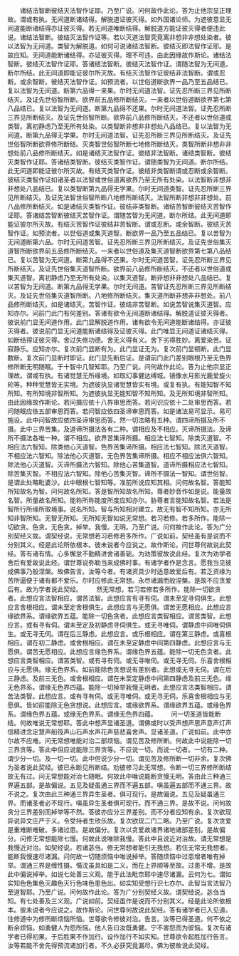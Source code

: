 <!-- { "loadSidebar": true } -->
　　诸结法智断彼结灭法智作证耶。乃至广说。问何故作此论。答为止他宗显正理故。谓或有执。无间道断诸结得。解脱道证彼灭得。如外国诸论师。为遮彼意显无间道能断诸结得亦证彼灭得。若无间道唯断结得。解脱道方能证彼灭得者便违此说。诸结法智断。彼结灭法智作证等。若以灭道法智究竟离非想非非想处染者。彼以法智为无间道。类智为解脱道。如何可说诸结法智断。彼结灭即法智作证耶。是故应知。无间道能断诸结得。亦证彼灭得。理不可违。由此因缘故作斯论。诸结法智断。彼结灭法智作证耶。答诸结法智断。彼结灭法智作证。谓随法智为无间道。断尔所结。此无间道即能证彼尔所灭故。有结灭法智作证彼结非法智断。谓或忍断。或余智断。彼结灭法智作证。如预流者。以世俗道断欲界一品乃至五品结已。复以法智为无间道。断第六品得一来果。尔时无间道法智。证先忍所断三界见所断结灭。及证先世俗智所断。欲界前五品修所断结灭。一来者以世俗道断欲界第七第八品结已。复以法智为无间道。断第九品得不还果。尔时无间道法智。证先忍所断三界见所断结灭。及证先世俗智所断。欲界前八品修所断结灭。不还者以世俗道或类智。离初静虑乃至无所有处染。以类智断非想非非想处八品结已。复以法智为无间道。断第九品得无学果。尔时无间道法智。证先忍所断三界见所断结灭。及证先世俗智所断欲界修所断结。灭类智世俗智所断七地修所断结灭。类智所断非想非非想处前八品修所断结灭。如是诸结灭法智作证。彼结非法智断。诸结类智断。彼结灭类智作证耶。答诸结类智断。彼结灭类智作证。谓随类智为无间道。断尔所结。此无间道即能证彼尔所灭故。有结灭类智作证。彼结非类智断谓或忍断或余智断。彼结灭类智作证如诸圣者以法智或世俗道离欲界乃至无所有处染。以法智断非想非非想处八品结已。复以类智断第九品得无学果。尔时无间道类智。证先忍所断三界见所断结灭。及证先法智世俗智所断八地修所断结灭。法智所断非想非非想处。前八品修所断结灭。如是诸结灭类智作证。彼结非类智断。诸结苦智断彼结灭苦智作证耶。答诸结苦智断彼结灭苦智作证。谓随苦智为无间道。断尔所结。此无间道即能证彼尔所灭故。有结灭苦智作证彼结非苦智断。谓或忍断。或余智断。彼结灭苦智作证。如预流者。以世俗道或集灭道智。断欲界一品乃至五品结已。复以苦智为无间道断第六品。尔时无间道苦智。证先忍所断三界见所断结灭。及证先世俗集灭道智所断欲界前五品修所断结灭。一来者以世俗道及集灭道智断欲界第七第八品结已。复以苦智为无间道。断第九品得不还果。尔时无间道苦智。证先忍所断三界见所断结灭。及证先世俗集灭道智所断。欲界前八品修所断结灭。不还者以世俗道或集灭道智。离初静虑乃至无所有处染。以集灭道智。断非想非非想处八品结已。复以苦智为无间道。断第九品得无学果。尔时无间道。苦智证先忍所断三界见所断结灭。及证先世俗集灭道智所断。八地修所断结灭。集灭道所断非想非非想处。前八品修所断结灭。如是诸结灭。苦智作证。彼结非苦智断。如说苦智说集灭道智。应知亦尔。问前门此门有何差别。答诸有欲令无间道断诸结得。解脱道证彼灭得者。彼说前门显无间道作用。此门显解脱道作用。诸有欲令无间道能断诸结得。亦证彼灭得者。彼说前门显无间道能断诸结得及证彼灭得。此门唯显无间道证诸结灭得。如断结得证彼灭得。舍过失修功德。舍无义得有义。舍下劣得胜妙。离爱染苦。证寂静乐。应知亦尔。复次前门显断有为。此门显证无为。复次前门显顿断。此门显数断。复次前门显断时即证。此门显先断后证。是谓前门此门差别眼根乃至无色界修所断无明随眠。于十智中几智知耶。乃至广说。问何故作此论。答为止他宗显正理故。谓或有执。有诸觉慧无所缘境。如取幻事健达缚城。镜像水月影光鹿爱旋火轮等。种种觉慧皆无实境。为遮彼执显诸觉慧皆实有境。或复有执。有能知智不知所知。有所知境非智所知。为遮彼执显无能知智不知所知。及无所知境非智所知。由此因缘故作斯论。若问摄应依十八界审思而答。若问识应依十二处审思而答。若问随眠应依五部审思而答。若问智应依四圣谛审思而答。如是诸法易可显示。易可施设。此中问智故应依四圣谛审思而答。然一切法略有五种。谓四谛所摄及所不摄。此中三界苦集。及道谛所摄法各有二种。谓相应及不相应。灭谛所摄法。及谛所不摄法各唯一种。谓不相应。欲界苦集谛所摄。相应法七智知。除类灭道智。不相应法六智知。除类他心灭道智。色界苦集谛所摄。相应法七智知。除法灭道智。不相应法六智知。除法他心灭道智。无色界苦集谛所摄。相应不相应法俱六智知。除法他心灭道智。灭谛所摄法六智知。除他心苦集道智。道谛所摄相应法七智知。除苦集灭智。不相应法六智知。除他心苦集灭智。谛所不摄法一智知。谓世俗智。是谓此处略毗婆沙。此中眼根七智知等。准前所说应知其相。问何故名智。答能知所知故名为智。问何故名所知。答是智所知故名所知。尊者妙音作如是说。能量故名智。所量故名所知。能称所称能度所度应知亦尔。胁尊者言能知故名智。若法是智所行所缘所取境事。说名所知。智与所知相对建立。故无有智不知所知。亦无所知非智所知。无智无所知。无所知无智如说无常想。若习若修。若多所作。能除一切欲贪。色贪。无色贪。掉举。我慢。无明。乃至广说。问何故作此论。答为广分别契经义故。谓契经说。无常想若习若修若多所作。广说如前。契经虽有是说而不分别其义。经是此论所依根本。彼未说者今应说之。故作斯论。问世尊何故说此契经。答有诸有情。心多懈怠不勤精进舍诸善轭。为劝策彼故说此经。复次为劝学者舍后有爱故说此经。谓世尊说弥勒当来成佛时事。有诸学者作是念言。愿我当见彼成佛事乃般涅槃。故佛告言。汝等今者。有诸资具少时适意故爱后有。若乏资缘为苦所逼便于诸有都不爱乐。尔时应修此无常想。永尽诸漏而般涅槃。是故不应贪爱后有。故为学者说此契经。
　　然无常想。若习若修若多所作。能除一切欲贪者。此想应言法智相应。谓苦法智。此想应言有寻有伺。谓未至定寻伺俱生。此想应言舍根相应。谓未至定舍根俱生。此想应言与无愿俱。谓苦无愿相应。此想应言缘欲界系。谓缘欲界五蕴。能除一切色贪者。此想应言类智相应。谓苦类智。此想应言。或有寻有伺。谓未至定及初静虑寻伺俱生。或无寻唯伺。谓静虑中间唯伺俱生。或无寻无伺。谓在后三静虑。此想应言。或乐根相应。谓在第三静虑。或喜根相应。谓在初二静虑。或舍根相应。谓在未至定静虑中间第四静虑。此想应言与无愿俱。谓苦无愿相应。此想应言缘色界系。谓缘色界五蕴。能除一切无色贪者。此想应言类智相应。谓苦类智。或有寻有伺。或无寻唯伺。或无寻无伺。乐喜舍根相应与无愿俱。缘无色界系。如前能除色贪想说有差别者。此想或无寻无伺。谓在后三静虑。及前三无色。或舍根相应。谓在未至定静虑中间第四静虑及前三无色。缘无色界系。谓缘无色界四蕴。能除一切掉举我慢无明者。此想应言法类智相应。谓苦法类智。此想应言。或有寻有伺。或无寻唯伺。或无寻无伺。乐喜舍根相应与无愿俱。皆如前能除无色贪想说。此想应言。或缘欲界系。谓缘欲界五蕴。或缘色界系。谓缘色界五蕴。或缘无色界系。谓缘无色界四蕴。
　　问一切圣道皆能断结。何故唯说无常想耶。答此中想声显诸圣道。谓佛或时以受声想声思声意声灯声信精进念定慧声船筏声山石声水声花声慈悲喜舍声。显诸圣道。广说如前。此中亦尔故不应难。问无常想唯能对治二部烦恼。谓见苦及修所断。何故此中说能除一切三界贪等。答此中但应说能除三界贪等。不应说一切。而说一切者。一切有二种。谓少分一切。及一切一切。此中但说少分一切。谓见苦及修所断一切非余。复次佛为圣者说此契经。彼已永断见所断结。劝彼修习此无常想。令断一切三界修所断结故无有过。问无常想能对治七随眠。何故此中唯说能断贪慢无明。答由此三种通三界遍五部。是故偏说。五见及疑虽通三界而不遍五部。嗔虽遍五部而不通三界。故不说之。复次由此三种通三界异生圣者。俱可现行。是故偏说。五见及疑虽通三界。而诸圣者必不现行。嗔虽异生圣者俱可现行。而不通三界。是故不说。问何故贪分三界差别而掉举等不然。答彼亦应分三界差别。而不分者应知有余。复次欲现异说异文庄严于义。令受持者生欣乐故。复次欲现二门二略。乃至广说。复次贪爱是重难断难破。多诸过患。是故偏分。复次以贪爱故诸界诸地诸部差别。是故偏分。问修无常想能除七慢。何故此说唯除我慢。答此中且说近对治故。谓无常想是我慢近对治。如契经说。若诸苾刍。修无常想者能引无我想。若住无常无我想者。能断我慢速尽诸漏。问何故一切随烦恼中唯说掉举。答随烦恼中过患增者唯有掉举。谓通三界是缠性摄。惛沈虽具如是二义。而在上界顺等至故。过患不增。是故此中偏说掉举。如说七处善三义观。能于此法毗奈耶中速尽诸漏。云何为七。谓如实知色色集色灭趣色灭行色味色患色出。如实知受想行识七亦尔。此智当言法智乃至道智耶。乃至广说。问何故作此论。答为广分别契经义故。谓契经说。苾刍当知。有七处善及三义观。广说如前。契经虽作是说而不分别其义。经是此论所依根本。彼未说者今应说之。故作斯论。问世尊何故说此契经。答有诸学者已入见道。住修道中为修所断烦恼所恼。世尊欲令修彼对治。告言。汝等已得圣道。何不依之断余烦恼。如勇健人为怨所恼。他人告曰汝既勇健。宁不害怨而为彼恼。复次有诸学者已得初果。于后胜果不作加行。设作加行不如实知。世尊欲令起胜加行告言。汝等若能不舍先得预流诸加行者。不久必获究竟漏尽。佛为彼故说此契经。
